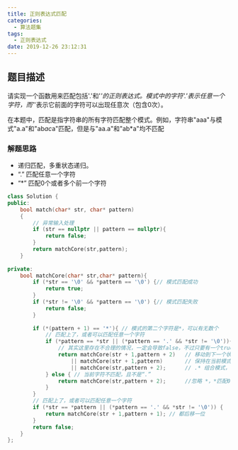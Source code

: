 ```yaml
---
title: 正则表达式匹配
categories:
  - 算法题集
tags:
  - 正则表达式
date: 2019-12-26 23:12:31
---
```


## 题目描述
请实现一个函数用来匹配包括'.'和'*'的正则表达式。模式中的字符'.'表示任意一个字符，而'*'表示它前面的字符可以出现任意次（包含0次）。 

在本题中，匹配是指字符串的所有字符匹配整个模式。例如，字符串"aaa"与模式"a.a"和"ab*ac*a"匹配，但是与"aa.a"和"ab*a"均不匹配

### 解题思路
- 递归匹配，多重状态递归。
- “.” 匹配任意一个字符
- “*” 匹配0个或者多个前一个字符

```cpp
class Solution {
public:
    bool match(char* str, char* pattern)
    {
        // 异常输入处理
        if (str == nullptr || pattern == nullptr){
            return false;
        }
        return matchCore(str,pattern);
    }
    
private:
    bool matchCore(char* str,char* pattern){
        if (*str == '\0' && *pattern == '\0') {// 模式匹配成功
            return true;
        }
        if (*str != '\0' && *pattern == '\0') {// 模式匹配失败
            return false;
        }
        
        if (*(pattern + 1) == '*'){ // 模式的第二个字符是*，可以有无数个
            // 匹配上了，或者可以匹配任意一个字符
            if (*pattern == *str || (*pattern == '.' && *str != '\0')){
                // 其实这里存在不合理的情况，一定会导致false，不过只要有一个true就行了
                return matchCore(str + 1,pattern + 2)   // 移动到下一个状态，且忽略*，*匹配0个字符
                    || matchCore(str + 1,pattern)       // 保持在当前模式状态
                    || matchCore(str,pattern + 2);      // .* 组合模式，忽略 *，*匹配0个字符
            } else { // 当前字符不匹配，且不是“.”
                return matchCore(str,pattern + 2);      //忽略 *，*匹配0个字符
            }
        }
        // 匹配上了，或者可以匹配任意一个字符
        if (*str == *pattern || (*pattern == '.' && *str != '\0')) {
            return matchCore(str + 1,pattern + 1); // 都后移一位
        }
        return false;
    }
};
```